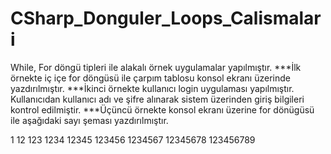 # CSharp_Donguler_Loops_Calismalari
While, For döngü tipleri ile alakalı örnek uygulamalar yapılmıştır.
***İlk örnekte iç içe for döngüsü ile çarpım tablosu konsol ekranı üzerinde yazdırılmıştır.
***İkinci örnekte kullanıcı login uygulaması yapılmıştır. Kullanıcıdan kullanıcı adı ve şifre alınarak sistem üzerinden giriş bilgileri kontrol edilmiştir.
***Üçüncü örnekte konsol ekranı üzerine for dönügüsü ile aşağıdaki sayı şeması yazdırılmıştır.

1
12
123
1234
12345
123456
1234567
12345678
123456789
